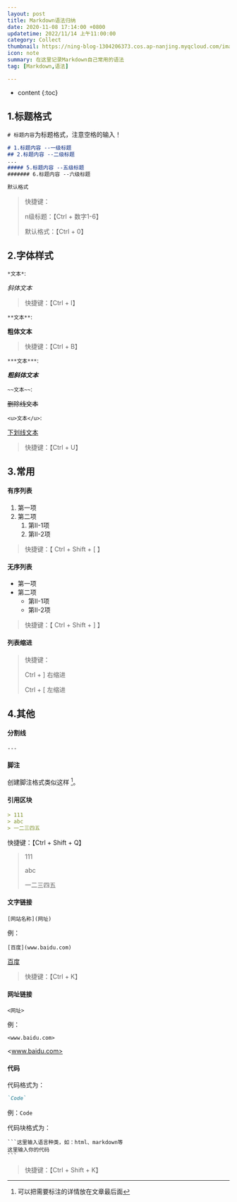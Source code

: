 ```yaml
---
layout: post
title: Markdown语法归纳
date: 2020-11-08 17:14:00 +0800
updatetime: 2022/11/14 上午11:00:00
category: Collect
thumbnail: https://ning-blog-1304206373.cos.ap-nanjing.myqcloud.com/image/thumbnail/kelly-sikkema--1_RZL8BGBM-unsplash.jpg
icon: note
summary: 在这里记录Markdown自己常用的语法
tag: [Markdown,语法]

---
```


* content
{:toc}

## 1.标题格式

`# 标题内容`为标题格式，注意空格的输入！

```markdown
# 1.标题内容 --一级标题
## 2.标题内容 --二级标题
...
##### 5.标题内容 --五级标题
####### 6.标题内容 --六级标题

默认格式
```

> 快捷键：
>
> n级标题：【Ctrl + 数字1-6】
>
> 默认格式：【Ctrl + 0】



## 2.字体样式

`*文本*`:

*斜体文本*

> 快捷键：【Ctrl + I】



`**文本**`:

**粗体文本**

> 快捷键：【Ctrl + B】



`***文本***`:

***粗斜体文本***



`~~文本~~`:

~~删除线文本~~



`<u>文本</u>`:

<u>下划线文本</u>

> 快捷键：【Ctrl + U】



## 3.常用

#### 有序列表

1. 第一项
2. 第二项
   1. 第Ⅱ-1项
   2. 第Ⅱ-2项

> 快捷键：【 Ctrl + Shift + [ 】



#### 无序列表

- 第一项
- 第二项
  - 第Ⅱ-1项
  - 第Ⅱ-2项

> 快捷键：【 Ctrl + Shift + ] 】



#### 列表缩进

> 快捷键：
>
> Ctrl + ]      右缩进
>
> Ctrl + [      左缩进



## 4.其他

#### 分割线

```
---
```



#### 脚注

创建脚注格式类似这样 [^文本内容]。

[^文本内容]: 可以把需要标注的详情放在文章最后面



#### 引用区块

```markdown
> 111
> abc
> 一二三四五
```

快捷键：【Ctrl + Shift + Q】

> 111
>
> abc
>
> 一二三四五



#### 文字链接

`[网站名称](网址)`

例：

`[百度](www.baidu.com)`

[百度](www.baidu.com)

> 快捷键：【Ctrl + K】



#### 网址链接

`<网址>`

例：

`<www.baidu.com>`

<www.baidu.com>



#### 代码

代码格式为：

```markdown
`Code`
```

例：`Code`



代码块格式为：

```
​```这里输入语言种类，如：html、markdown等
这里输入你的代码
​```
```


> 快捷键：【Ctrl + Shift + K】

